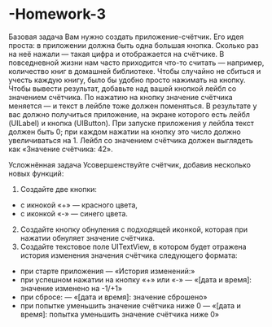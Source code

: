 # -Homework-3

Базовая задача
Вам нужно создать приложение-счётчик. Его идея проста: в приложении должна быть одна большая кнопка. Сколько раз на неё нажали — такая цифра и отображается на счётчике.
В повседневной жизни нам часто приходится что-то считать — например, количество книг в домашней библиотеке. Чтобы случайно не сбиться и учесть каждую книгу, 
было бы удобно просто нажимать на кнопку.
Чтобы вывести результат, добавьте над вашей кнопкой лейбл со значением счётчика. По нажатию на кнопку значение счётчика меняется — и текст в лейбле тоже должен поменяться.
В результате у вас должно получиться приложение, на экране которого есть лейбл (UILabel) и кнопка (UIButton). 
При запуске приложения у лейбла текст должен быть 0; при каждом нажатии на кнопку это число должно увеличиваться на 1. 
Лейбл со значением счётчика должен выглядеть как «Значение счётчика: 42».

Усложнённая задача
Усовершенствуйте счётчик, добавив несколько новых функций:
1. Создайте две кнопки:
 - с икнокой «+» — красного цвета,
 - с иконкой «-» — синего цвета.
2. Создайте кнопку обнуления с подходящей иконкой, которая при нажатии обнуляет значение счётчика.
3. Создайте текстовое поле UITextView, в котором будет отражена история изменения значения счётчика следующего формата:
 - при старте приложения — «История изменений:»
 - при успешном нажатии на кнопку «+» или «-» — «[дата и время]: значение изменено на -1/+1»
 - при сбросе: — «[дата и время]: значение сброшено»
 - при попытке уменьшить значение счётчика ниже 0 — «[дата и время]: попытка уменьшить значение счётчика ниже 0»
